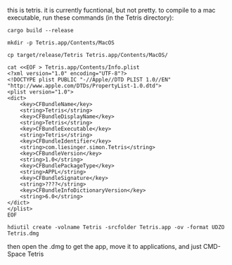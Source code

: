 this is tetris. it is currently fucntional, but not pretty.
to compile to a mac executable, run these commands (in the Tetris directory):
```
cargo build --release

mkdir -p Tetris.app/Contents/MacOS

cp target/release/Tetris Tetris.app/Contents/MacOS/

cat <<EOF > Tetris.app/Contents/Info.plist
<?xml version="1.0" encoding="UTF-8"?>
<!DOCTYPE plist PUBLIC "-//Apple//DTD PLIST 1.0//EN" "http://www.apple.com/DTDs/PropertyList-1.0.dtd">
<plist version="1.0">
<dict>
    <key>CFBundleName</key>
    <string>Tetris</string>
    <key>CFBundleDisplayName</key>
    <string>Tetris</string>
    <key>CFBundleExecutable</key>
    <string>Tetris</string>
    <key>CFBundleIdentifier</key>
    <string>com.liesinger.simon.Tetris</string>
    <key>CFBundleVersion</key>
    <string>1.0</string>
    <key>CFBundlePackageType</key>
    <string>APPL</string>
    <key>CFBundleSignature</key>
    <string>????</string>
    <key>CFBundleInfoDictionaryVersion</key>
    <string>6.0</string>
</dict>
</plist>
EOF

hdiutil create -volname Tetris -srcfolder Tetris.app -ov -format UDZO Tetris.dmg
```
then open the .dmg to get the app, move it to applications, and just CMD-Space Tetris
